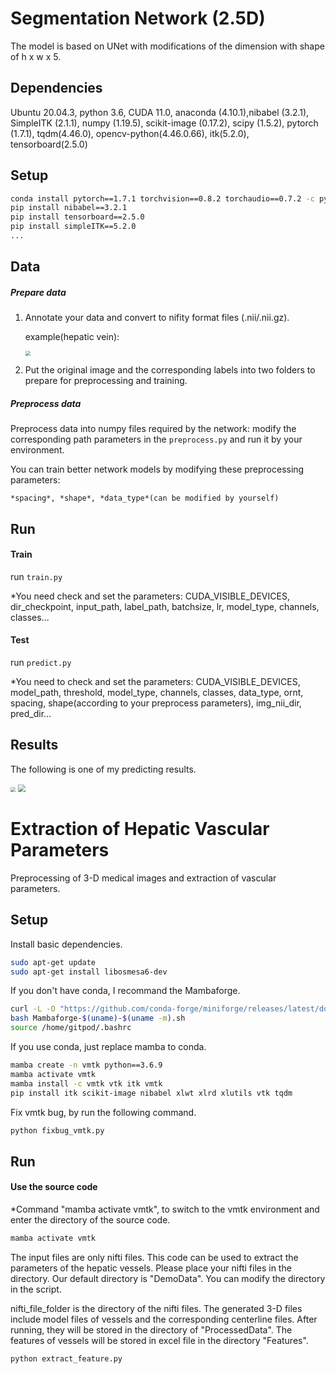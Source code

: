 # Segmentation Network (2.5D)

The model is based on UNet with modifications of the dimension with shape of h x w x 5.

## Dependencies

Ubuntu 20.04.3, python 3.6, CUDA 11.0, anaconda (4.10.1),nibabel (3.2.1), SimpleITK (2.1.1), numpy (1.19.5), scikit-image (0.17.2), scipy (1.5.2), pytorch (1.7.1), tqdm(4.46.0), opencv-python(4.46.0.66), itk(5.2.0), tensorboard(2.5.0)

## Setup

```bash
conda install pytorch==1.7.1 torchvision==0.8.2 torchaudio==0.7.2 -c pytorch
pip install nibabel==3.2.1
pip install tensorboard==2.5.0
pip install simpleITK==5.2.0
...
```

## Data

##### Prepare data

1. Annotate your data and convert to nifity format files (.nii/.nii.gz).

   example(hepatic vein):

   <img src="./DemoData/img1.png" style="zoom:50%;" />

2. Put the original image and the corresponding labels into two folders to prepare for preprocessing and training.

##### Preprocess data

Preprocess data into numpy files required by the network: modify the corresponding path parameters in the `preprocess.py` and run it by your environment.

You can train better network models by modifying these preprocessing parameters:

 `*spacing*, *shape*, *data_type*(can be modified by yourself)`

## Run

#### Train

  run `train.py`

  *You need check and set the parameters: CUDA_VISIBLE_DEVICES, dir_checkpoint, input_path, label_path, batchsize, lr, model_type, channels, classes...

#### Test

  run `predict.py`

  *You need to check and set the parameters: CUDA_VISIBLE_DEVICES, model_path, threshold, model_type, channels, classes, data_type, ornt, spacing, shape(according to your preprocess parameters), img_nii_dir, pred_dir...

## Results

The following is one of my predicting results.

<img src="./DemoData/img2.png" style="zoom:50%;" />

<img src="./DemoData/img3.png" style="zoom:75%;" />


# Extraction of Hepatic Vascular Parameters
  
Preprocessing of 3-D medical images and extraction of vascular parameters.

## Setup

Install basic dependencies.
```bash
sudo apt-get update
sudo apt-get install libosmesa6-dev

```

If you don't have conda, I recommand the Mambaforge.
```bash
curl -L -O "https://github.com/conda-forge/miniforge/releases/latest/download/Mambaforge-$(uname)-$(uname -m).sh"
bash Mambaforge-$(uname)-$(uname -m).sh
source /home/gitpod/.bashrc
```


If you use conda, just replace mamba to conda.
```bash
mamba create -n vmtk python==3.6.9
mamba activate vmtk
mamba install -c vmtk vtk itk vmtk
pip install itk scikit-image nibabel xlwt xlrd xlutils vtk tqdm
```

Fix vmtk bug, by run the following command.
```bash
python fixbug_vmtk.py 
```

## Run

#### Use the source code

*Command "mamba activate vmtk", to switch to the vmtk environment and enter the directory of the source code. 
```bash
mamba activate vmtk
```

The input files are only nifti files. This code can be used to extract the parameters of the hepatic vessels. Please place your nifti files in the directory. Our default directory is "DemoData". You can modify the directory in the script.

nifti_file_folder is the directory of the nifti files. The generated 3-D files include model files of vessels and the corresponding centerline files. After running, they will be stored in the directory of "ProcessedData". 
The features of vessels will be stored in excel file in the directory "Features". 

```bash
python extract_feature.py
```


